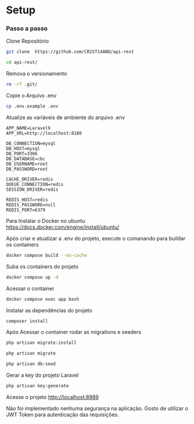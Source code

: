 
# Setup

### Passo a passo
Clone Repositório
```sh
git clone  https://github.com/CR1ST14ANO/api-rest
```

```sh
cd api-rest/
```

Remova o versionamento
```sh
rm -rf .git/
```


Copie o Arquivo .env
```sh
cp .env.example .env
```


Atualize as variáveis de ambiente do arquivo .env
```dosini
APP_NAME=Laravel9
APP_URL=http://localhost:8180

DB_CONNECTION=mysql
DB_HOST=mysql
DB_PORT=3306
DB_DATABASE=cbc
DB_USERNAME=root
DB_PASSWORD=root

CACHE_DRIVER=redis
QUEUE_CONNECTION=redis
SESSION_DRIVER=redis

REDIS_HOST=redis
REDIS_PASSWORD=null
REDIS_PORT=6379
```
Para Instalar o Docker no ubuntu
https://docs.docker.com/engine/install/ubuntu/

Após criar e atualizar a .env do projeto, execute o comanando para buildar os containers
```sh
docker compose build --no-cache
```

Suba os containers do projeto
```sh
docker compose up -d
```


Acessar o container
```sh
docker compose exec app bash

```

Instalar as dependências do projeto
```sh
composer install
```

Após Acessar o container rodar as migrations e seeders
```sh
php artisan migrate:install

```

```sh
php artisan migrate

```

```sh
php artisan db:seed

```

Gerar a key do projeto Laravel
```sh
php artisan key:generate
```


Acesse o projeto
[http://localhost:8989](http://localhost:8989)

Não foi implementado nenhuma segurança na aplicação.
Gosto de utilizar o JWT Token para autenticação das requisições.

